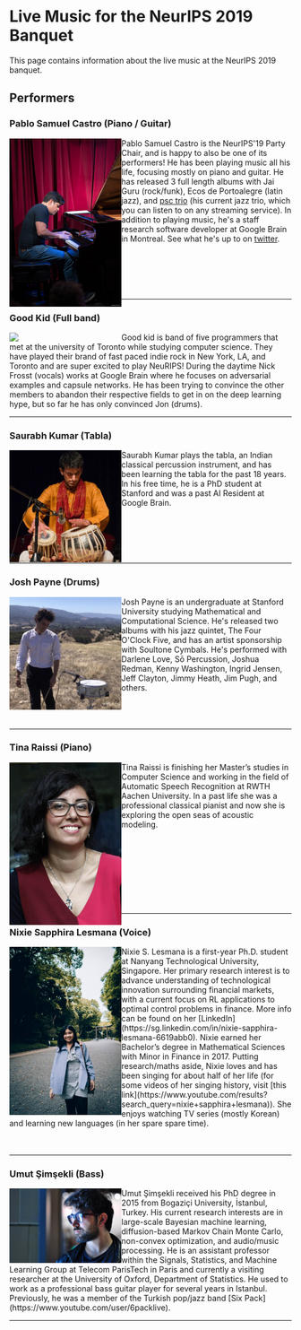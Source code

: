 # Live Music for the NeurIPS 2019 Banquet
This page contains information about the live music at the NeurIPS 2019 banquet.

## Performers

### Pablo Samuel Castro (Piano / Guitar)
<img src="images/psc.jpg" width=200 align="left">

Pablo Samuel Castro is the NeurIPS'19 Party Chair, and is happy to also be one of its performers! He has been playing music all his life, focusing mostly on piano and guitar. He has released 3 full length albums with Jai Guru (rock/funk), Ecos de Portoalegre (latin jazz), and [psc trio](https://www.psctrio.com/) (his current jazz trio, which you can listen to on any streaming service). In addition to playing music, he's a staff research software developer at Google Brain in Montreal. See what he's up to on [twitter](https://twitter.com/pcastr).
<br><br><br><br><br><br>

---

### Good Kid (Full band)
<img src="images/goodkid.jpg" width=200 align="left">
Good kid is band of five programmers that met at the university of Toronto while studying computer science. They have played their brand of fast paced indie rock in New York, LA, and Toronto and are super excited to play NeuRIPS! During the daytime Nick Frosst (vocals) works at Google Brain where he focuses on adversarial examples and capsule networks. He has been trying to convince the other members to abandon their respective fields to get in on the deep learning hype, but so far he has only convinced Jon (drums).

---

### Saurabh Kumar (Tabla)
<img src="images/saurabh.jpg" width=200 align="left">
Saurabh Kumar plays the tabla, an Indian classical percussion instrument, and has been learning the tabla for the past 18 years. In his free time, he is a PhD student at Stanford and was a past AI Resident at Google Brain.
<br><br><br><br><br><br>

---

### Josh Payne (Drums)
<img src="images/josh.jpg" width=200 align="left">
Josh Payne is an undergraduate at Stanford University studying Mathematical and Computational Science. He's released two albums with his jazz quintet, The Four O'Clock Five, and has an artist sponsorship with Soultone Cymbals. He's performed with Darlene Love, Sō Percussion, Joshua Redman, Kenny Washington, Ingrid Jensen, Jeff Clayton, Jimmy Heath, Jim Pugh, and others.
<br><br><br><br>

---

### Tina Raissi (Piano)
<img src="images/tina.jpg" width=200 align="left">
Tina Raissi is finishing her Master’s studies in Computer Science and working in the field of Automatic Speech Recognition at RWTH Aachen University. In a past life she was a professional classical pianist and now she is exploring the open seas of acoustic modeling.
<br><br><br><br><br><br><br><br><br>

---

### Nixie Sapphira Lesmana (Voice)
<img src="images/nixie.jpg" width=200 align="left">
Nixie S. Lesmana is a first-year Ph.D. student at Nanyang Technological University,
Singapore. Her primary research interest is to advance understanding of technological
innovation surrounding financial markets, with a current focus on RL applications to optimal
control problems in finance. More info can be found on her [LinkedIn](https://sg.linkedin.com/in/nixie-sapphira-lesmana-6619abb0).
Nixie earned her Bachelor’s degree in Mathematical Sciences with Minor in Finance in 2017.
Putting research/maths aside, Nixie loves and has been singing for about half of her life (for
some videos of her singing history, visit [this link](https://www.youtube.com/results?search_query=nixie+sapphira+lesmana)). She enjoys watching TV series (mostly
Korean) and learning new languages (in her spare spare time).
<br><br><br>

---

### Umut Şimşekli (Bass)
<img src="images/umut.jpg" width=200 align="left">
Umut Şimşekli received his PhD degree in 2015 from Bogaziçi University, İstanbul, Turkey. His current research interests are in large-scale Bayesian machine learning, diffusion-based Markov Chain Monte Carlo, non-convex optimization, and audio/music processing. He is an assistant professor within the Signals, Statistics, and Machine Learning Group at Telecom ParisTech in Paris and currently a visiting researcher at the University of Oxford, Department of Statistics. He used to work as a professional bass guitar player for several years in Istanbul. Previously, he was a member of the Turkish pop/jazz band [Six Pack](https://www.youtube.com/user/6packlive).

---
